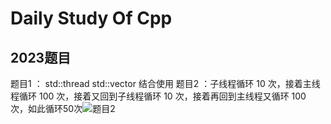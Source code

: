 # Daily Study Of Cpp
## 2023题目  
题目1 ： std::thread  std::vector 结合使用
题目2 ：子线程循环 10 次，接着主线程循环 100 次，接着又回到子线程循环 10 次，接着再回到主线程又循环 100 次，如此循环50次![题目2](https://www.baidu.com/)
